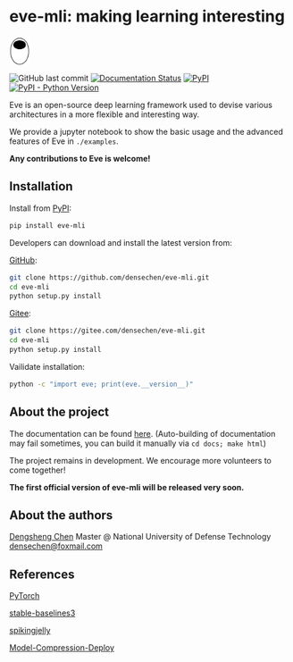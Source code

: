 # eve-mli: making learning interesting

<img src="images/logo.png" width="37" height="52" alt="logo" align=center />

![GitHub last commit](https://img.shields.io/github/last-commit/densechen/eve-mli) [![Documentation Status](https://readthedocs.org/projects/eve-mli/badge/?version=latest)](https://eve-mli.readthedocs.io/en/latest/?badge=latest) [![PyPI](https://img.shields.io/pypi/v/eve-mli)](https://pypi.org/project/eve-mli) [![PyPI - Python Version](https://img.shields.io/pypi/pyversions/eve-mli)](https://pypi.org/project/eve-mli)

Eve is an open-source deep learning framework used to devise various architectures in a more flexible and interesting way.

We provide a jupyter notebook to show the basic usage and the advanced features of Eve in `./examples`.

**Any contributions to Eve is welcome!**

## Installation

Install from [PyPI](https://pypi.org/project/eve-mli/):

```bash
pip install eve-mli
```

Developers can download and install the latest version from:

[GitHub](https://github.com/densechen/eve-mli):

```bash
git clone https://github.com/densechen/eve-mli.git
cd eve-mli
python setup.py install
```

[Gitee](https://gitee.com/densechen/eve-mli.git):

```bash
git clone https://gitee.com/densechen/eve-mli.git
cd eve-mli
python setup.py install
```

Vailidate installation:

```bash
python -c "import eve; print(eve.__version__)"
```

## About the project

The documentation can be found [here](https://eve-mli.readthedocs.io).
(Auto-building of documentation may fail sometimes, you can build it manually via ```cd docs; make html```)

The project remains in development. We encourage more volunteers to come together!

**The first official version of eve-mli will be released very soon.**

## About the authors

[Dengsheng Chen](https://densechen.github.io)
Master @ National University of Defense Technology
densechen@foxmail.com

## References

[PyTorch](https://github.com/pytorch/pytorch)

[stable-baselines3](https://github.com/DLR-RM/stable-baselines3)

[spikingjelly](https://github.com/fangwei123456/spikingjelly)

[Model-Compression-Deploy](https://github.com/666DZY666/Model-Compression-Deploy)